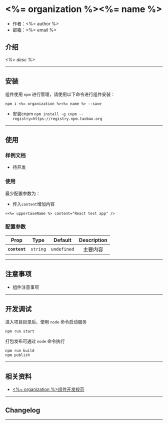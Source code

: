 # <%= organization %><%= name %>

* 作者：<%= author %>
* 邮箱：<%= email %>

## 介绍

_<%= desc %>_

---

## 安装

组件使用 `npm` 进行管理，请使用以下命令进行组件安装：

```
npm i <%= organization %><%= name %> --save
```

- 安装cnpm `npm install -g cnpm --registry=https://registry.npm.taobao.org`


---

## 使用

### 样例文档

- 待开发

### 使用
最少配置参数为：
- 传入`content`增加内容

```
<<%= upperCaseName %> content="React test app" />

```
### 配置参数

| Prop | Type | Default | Description |
| ---- |:----:|:-------:| :----------:|
| **`content`** | `string` | `undefined` | 主要内容 |

---

## 注意事项

- 组件注意事项

---

## 开发调试

进入项目目录后，使用 `node` 命令启动服务

```
npm run start
```

打包发布可通过 `node` 命令执行

```
npm run build
npm publish
```

---

## 相关资料

* [<%= organization %>组件开发规范](http://)

---

## Changelog

---

